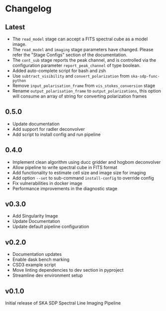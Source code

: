 # Changelog

## Latest

- The `read_model` stage can accept a FITS spectral cube as a model image.
- The `read_model` and `imaging` stage parameters have changed. Please refer the "Stage Configs" section of the documentation.
- The `cont_sub` stage reports the peak channel, and is controlled via the configuration parameter `report_peak_channel` of type boolean. 
- Added auto-complete script for bash and zsh
- Use `subtract_visibility` and `convert_polarization` from `ska-sdp-func-python`
- Remove `input_polarisation_frame` from `vis_stokes_conversion` stage
- Rename `output_polarisation_frame` to `output_polarizations`, this option will consume an array of string for converting polarization frames

## 0.5.0

- Update documentation
- Add support for radler deconvolver
- Add script to install config and run pipeline

## 0.4.0

- Implement clean algorithm using ducc gridder and hogbom deconvolver
- Allow pipeline to write spectral cube in FITS format
- Add functionality to estimate cell size and image size for imaging
- Add option `--set` to sub-command `install-config` to override config
- Fix vulnerabilities in docker image
- Performance improvements in the diagnostic stage

## v0.3.0

- Add Singularity Image
- Update Documentation
- Update default pipeline configuration

## v0.2.0

- Documentation updates
- Enable dask bench marking
- CSD3 example script
- Move linting dependencies to dev section in pyproject
- Streamline dev environment setup

## v0.1.0

Initial release of SKA SDP Spectral Line Imaging Pipeline
